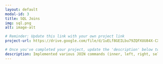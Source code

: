```yaml
---
layout: default
modal-id: 3
title: SQL Joins
img: sql.png
alt: image-alt

# Reminder: Update this link with your own project link
project-url: https://drive.google.com/file/d/1uELf8GEILbu79ZQFXUU84X-CXdWb5DEH/view?usp=sharing

# Once you've completed your project, update the 'description' below to this one: Implemented various JOIN commands (inner, left, right, self, and cross) in MySQL, utilizing UNION and UNION ALL to efficiently combine and query data from multiple tables.
description: Implemented various JOIN commands (inner, left, right, self, and cross) in MySQL, utilizing UNION and UNION ALL to efficiently combine and query data from multiple tables.
---
```

